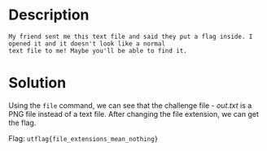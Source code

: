 # Description

```
My friend sent me this text file and said they put a flag inside. I opened it and it doesn't look like a normal 
text file to me! Maybe you'll be able to find it.
```

# Solution

Using the `file` command, we can see that the challenge file - *out.txt* is a PNG file 
instead of a text file. After changing the file extension, we can get the flag. 

Flag: `utflag{file_extensions_mean_nothing}`
